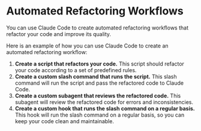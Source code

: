 # Automated Refactoring Workflows

You can use Claude Code to create automated refactoring workflows that refactor your code and improve its quality.

Here is an example of how you can use Claude Code to create an automated refactoring workflow:

1.  **Create a script that refactors your code.** This script should refactor your code according to a set of predefined rules.
2.  **Create a custom slash command that runs the script.** This slash command will run the script and pass the refactored code to Claude Code.
3.  **Create a custom subagent that reviews the refactored code.** This subagent will review the refactored code for errors and inconsistencies.
4.  **Create a custom hook that runs the slash command on a regular basis.** This hook will run the slash command on a regular basis, so you can keep your code clean and maintainable.